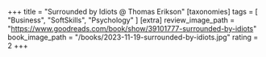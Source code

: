 +++
title = "Surrounded by Idiots @ Thomas Erikson"
[taxonomies]
tags = [ "Business", "SoftSkills", "Psychology" ]
[extra]
review_image_path = "https://www.goodreads.com/book/show/39101777-surrounded-by-idiots"
book_image_path = "/books/2023-11-19-surrounded-by-idiots.jpg"
rating = 2
+++
